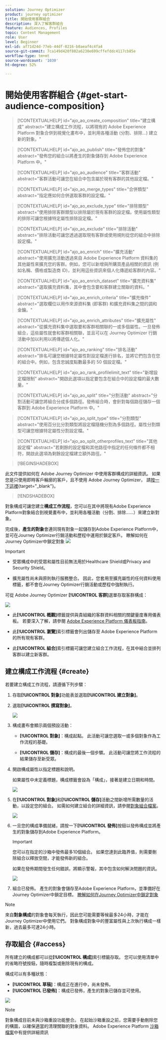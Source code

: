 ```yaml
---
solution: Journey Optimizer
product: journey optimizer
title: 開始使用客群組合
description: 深入了解客群組合
feature: Audiences, Profiles
topic: Content Management
role: User
level: Beginner
exl-id: af71d24d-77eb-44df-8216-b0aeaf4c4fa4
source-git-commit: 7ca149d420f802a6230e699cffefddc4117cb85e
workflow-type: tm+mt
source-wordcount: '1030'
ht-degree: 52%

---
```


# 開始使用客群組合 {#get-start-audience-composition}

>[!CONTEXTUALHELP]
>id="ajo_ao_create_composition"
>title="建立構成"
>abstract="建立構成工作流程，以將現有的 Adobe Experience Platform 對象合併到視覺化畫布中，並利用各種活動 (分割、排除…) 建立新的對象。"

>[!CONTEXTUALHELP]
>id="ajo_ao_publish"
>title="發佈您的對象"
>abstract="發佈您的組合以將產生的對象儲存到 Adobe Experience Platform 中。"

>[!CONTEXTUALHELP]
>id="ajo_ao_audience"
>title="客群活動"
>abstract="客群活動可讓您在組合中包含屬於現有客群的其他設定檔。"

>[!CONTEXTUALHELP]
>id="ajo_ao_merge_types"
>title="合併類型"
>abstract="指定應如何合併選取客群的設定檔。"

>[!CONTEXTUALHELP]
>id="ajo_ao_exclude_type"
>title="排除類型"
>abstract="使用排除客群類型以排除屬於現有客群的設定檔。使用屬性類型的排除可讓您根據特定屬性排除設定檔。"

>[!CONTEXTUALHELP]
>id="ajo_ao_exclude"
>title="排除活動"
>abstract="排除活動可讓您透過選取現有客群或使用規則從您的組合中排除設定檔。"

>[!CONTEXTUALHELP]
>id="ajo_ao_enrich"
>title="擴充活動"
>abstract="使用擴充活動透過來自 Adobe Experience Platform 資料集的其他屬性來擴充您的客群。例如，您可以新增與所購買產品相關的資訊 (例如名稱、價格或製造商 ID)，並利用這些資訊來個人化傳遞給客群的內容。"

>[!CONTEXTUALHELP]
>id="ajo_ao_enrich_dataset"
>title="擴充資料集"
>abstract="選取擴充資料集，其中會包含要和客群建立關聯的資料。"

>[!CONTEXTUALHELP]
>id="ajo_ao_enrich_criteria"
>title="擴充條件"
>abstract="選取欄位以用作來源資料集 (即客群) 和擴充資料集之間的調和金鑰。"

>[!CONTEXTUALHELP]
>id="ajo_ao_enrich_attributes"
>title="擴充屬性"
>abstract="從擴充資料集中選取要和客群相關聯的一或多個屬性。一旦發佈組合，這些屬性就會和客群相關聯，並且可以在 Journey Optimizer 行銷活動中加以利用以將傳遞個人化。"

>[!CONTEXTUALHELP]
>id="ajo_ao_ranking"
>title="排名活動"
>abstract="排名可讓您根據特定屬性對設定檔進行排名，並將它們包含在您的組合中。例如，包含忠誠度點數最多的 50 個設定檔。"

>[!CONTEXTUALHELP]
>id="ajo_ao_rank_profilelimit_text"
>title="新增設定檔限制"
>abstract="開啟此選項以指定要包含在組合中的設定檔的最大數量。"

<!-- [!CONTEXTUALHELP]
>id="ajo_ao_control_group_text"
>title="Control Group"
>abstract="Use control groups to isolate a portion of the profiles. This allows you to measure the impact of a marketing activity and make a comparison with the behavior of the rest of the population."-->

>[!CONTEXTUALHELP]
>id="ajo_ao_split"
>title="分割活動"
>abstract="分割活動可讓您將組合分成多個路徑。發佈組合時，會針對每個路徑儲存一個客群到 Adobe Experience Platform 中。"

>[!CONTEXTUALHELP]
>id="ajo_ao_split_type"
>title="分割類型"
>abstract="使用百分比分割類型將設定檔隨機分割為多個路徑。屬性分割類型可讓您根據特定屬性分割設定檔。"

>[!CONTEXTUALHELP]
>id="ajo_ao_split_otherprofiles_text"
>title="其他設定檔"
>abstract="若剩餘的設定檔和其他路徑中指定的任何條件都不相符，開啟此選項為剩餘設定檔建立額外路徑。"

>[!BEGINSHADEBOX]

此文件提供如何在 Adobe Journey Optimizer 中使用客群構成的詳細資訊。 如果您是只使用即時客戶輪廓的客戶，且不使用 Adobe Journey Optimizer， 請[按一下這裡](https://experienceleague.adobe.com/docs/experience-platform/segmentation/ui/audience-composition.html?lang=zh-Hant){target="_blank"}。

>[!ENDSHADEBOX]

對象構成可讓您建立&#x200B;**構成工作流程**，您可以在其中將現有Adobe Experience Platform對象結合到視覺畫布中，並利用各種活動（分割、排除……）來建立新對象。

完成後，**產生的對象**會連同現有對象一起儲存到Adobe Experience Platform中，並可在Journey Optimizer行銷活動和歷程中運用於鎖定客戶。 瞭解如何在Journey Optimizer中鎖定對象
![](assets/audiences-process.png)

>[!IMPORTANT]
>
>* 受眾構成中的受眾和屬性目前無法用於Healthcare Shield或Privacy and Security Shield。
>
>* 擴充屬性尚未與原則執行服務整合。 因此，您套用至擴充屬性的任何資料使用標籤，都不會在Journey Optimizer行銷活動或歷程中強制執行。

可從 Adobe Journey Optimizer **[!UICONTROL 客群]**&#x200B;選單存取客群構成：

![](assets/audiences-browse.png)

* 此&#x200B;**[!UICONTROL 概觀]**&#x200B;標籤提供與貴組織的客群資料相關的關鍵量度專用儀表板。 若要深入了解，請參閱 [Adobe Experience Platform 儀表板指南](https://experienceleague.adobe.com/docs/experience-platform/dashboards/guides/segments.html?lang=zh-Hant)。

* 此&#x200B;**[!UICONTROL 瀏覽]**&#x200B;索引標籤會列出儲存至 Adobe Experience Platform 的所有現有客群。

* 此&#x200B;**[!UICONTROL 組合]**&#x200B;索引標籤可讓您建立組合工作流程，在其中結合並排列客群以建立新客群。

## 建立構成工作流程 {#create}

若要建立構成工作流程，請遵循下列步驟：

1. 存取&#x200B;**[!UICONTROL 對象]**&#x200B;功能表並選取&#x200B;**[!UICONTROL 建立對象]**。

1. 選取&#x200B;**[!UICONTROL 撰寫對象]**。

   ![](assets/audiences-create.png)

1. 構成畫布會顯示兩個預設活動：

   * **[!UICONTROL 對象]**：構成起點。 此活動可讓您選取一或多個對象作為工作流程的基礎。

   * **[!UICONTROL 儲存]**：構成的最後一個步驟。 此活動可讓您將工作流程的結果儲存至新受眾。

1. 開啟構成屬性以指定標題和說明。

   如果屬性中未定義標題，構成標籤會設為「構成」，接著是建立日期和時間。

   ![](assets/audiences-properties.png)

1. 在&#x200B;**[!UICONTROL 對象]**&#x200B;和&#x200B;**[!UICONTROL 儲存]**&#x200B;活動之間新增所需數量的活動，以設定您的組合。 如需如何建立組合的詳細資訊，請參閱[對象組合檔案](https://experienceleague.adobe.com/en/docs/experience-platform/segmentation/ui/audience-composition)。

   ![](assets/audiences-publish.png)

1. 一旦您的構成準備就緒，請按一下&#x200B;**[!UICONTROL 發佈]**&#x200B;按鈕以發佈構成並將產生的對象儲存到Adobe Experience Platform。

   >[!IMPORTANT]
   >
   >您可以在指定的沙箱中發佈最多10個組合。 如果您達到此臨界值，則需要刪除組合以釋放空間，才能發佈新的組合。

   如果在發佈期間發生任何錯誤，將顯示警報，其中包含如何解決問題的資訊。

   ![](assets/audiences-alerts.png)

1. 組合已發佈。 產生的對象會儲存至Adobe Experience Platform，並準備好在Journey Optimizer中鎖定目標。 [瞭解如何在Journey Optimizer中鎖定對象](../audience/about-audiences.md#segments-in-journey-optimizer)

>[!NOTE]
>
>來自&#x200B;**對象構成**&#x200B;的對象會每天執行，因此您可能需要等候最多24小時，才能在Journey Optimizer中使用它們。 對象構成對象中的豐富屬性與上次執行構成一樣新，過去最多可達24小時。

## 存取組合 {#access}

所有建立的構成都可以從&#x200B;**[!UICONTROL 構成]**&#x200B;索引標籤存取。 您可以使用清單中的省略符號按鈕，隨時複製或刪除現有的構成。

構成可以有多種狀態：

* **[!UICONTROL 草稿]**：構成正在進行中，尚未發佈。
* **[!UICONTROL 已發佈]**：構成已發佈，產生的對象已儲存並可使用。

![](assets/audiences-compositions.png)

>[!NOTE]
>
>對象構成目前未與沙箱重設功能整合。 在起始沙箱重設之前，您需要手動刪除您的構圖，以確保適當的清理關聯的對象資料。 Adobe Experience Platform [沙箱檔案](https://experienceleague.adobe.com/docs/experience-platform/sandbox/ui/user-guide.html#delete-audience-compositions)中有提供詳細資訊
